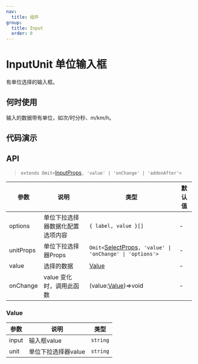 ```yaml
---
nav:
  title: 组件
group:
  title: Input
  order: 0
---
```


# InputUnit 单位输入框

有单位选择的输入框。

## 何时使用

输入的数据带有单位，如次/时分秒、m/km/h。

## 代码演示

<code src='./demo/basic.tsx' title='基础使用'></code>

## API

> `extends Omit<`[InputProps](https://ant-design.antgroup.com/components/select-cn#select-props)`, 'value' | 'onChange' | 'addonAfter'>`

| 参数      | 说明                             | 类型                                                                                                                           | 默认值 |
| --------- | -------------------------------- | ------------------------------------------------------------------------------------------------------------------------------ | ------ |
| options   | 单位下拉选择器数据化配置选项内容 | `{ label, value }[]`                                                                                                           | -      |
| unitProps | 单位下拉选择器Props              | `Omit<`[SelectProps](https://ant-design.antgroup.com/components/select-cn#select-props)`, 'value' \| 'onChange' \| 'options'>` | -      |
| value     | 选择的数据                       | [Value](#value)                                                                                                                | -      |
| onChange  | value 变化时，调用此函数         | (value:[Value](#value))=>void                                                                                                  | -      |

### Value

| 参数  | 说明                | 类型     |
| ----- | ------------------- | -------- |
| input | 输入框value         | `string` |
| unit  | 单位下拉选择器value | `string` |
